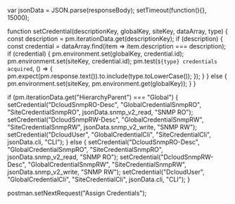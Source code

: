 var jsonData = JSON.parse(responseBody);
setTimeout(function(){}, 15000);

function setCredential(descriptionKey, globalKey, siteKey, dataArray, type) {
    const description = pm.iterationData.get(descriptionKey);
    if (description) {
        const credential = dataArray.find(item => item.description === description);
        if (credential) {
            pm.environment.set(globalKey, credential.id);
            pm.environment.set(siteKey, credential.id);
            pm.test(`${type} credentials acquired`, () => {
                pm.expect(pm.response.text()).to.include(type.toLowerCase());
            });
        }
    } else {
        pm.environment.set(siteKey, pm.environment.get(globalKey));
    }
}

if (pm.iterationData.get("HierarchyParent") === "Global") {
    setCredential("DcloudSnmpRO-Desc", "GlobalCredentialSnmpRO", "SiteCredentialSnmpRO", jsonData.snmp_v2_read, "SNMP RO");
    setCredential("DcloudSnmpRW-Desc", "GlobalCredentialSnmpRW", "SiteCredentialSnmpRW", jsonData.snmp_v2_write, "SNMP RW");
    setCredential("DcloudUser", "GlobalCredentialCli", "SiteCredentialCli", jsonData.cli, "CLI");
} else {
    setCredential("DcloudSnmpRO-Desc", "GlobalCredentialSnmpRO", "SiteCredentialSnmpRO", jsonData.snmp_v2_read, "SNMP RO");
    setCredential("DcloudSnmpRW-Desc", "GlobalCredentialSnmpRW", "SiteCredentialSnmpRW", jsonData.snmp_v2_write, "SNMP RW");
    setCredential("DcloudUser", "GlobalCredentialCli", "SiteCredentialCli", jsonData.cli, "CLI");
}

postman.setNextRequest("Assign Credentials");
